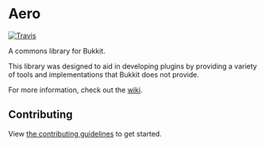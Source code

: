 # Aero

[![Travis](https://img.shields.io/travis/Pravian/Aero.svg)](https://travis-ci.org/Pravian/Aero)

A commons library for Bukkit.

This library was designed to aid in developing plugins by providing a variety of tools and implementations that Bukkit does not provide.

For more information, check out the [wiki](https://github.com/Pravian/BukkitLib/wiki).

## Contributing
View [the contributing guidelines](https://github.com/Pravian/BukkitLib/blob/master/CONTRIBUTING.md) to get started.
